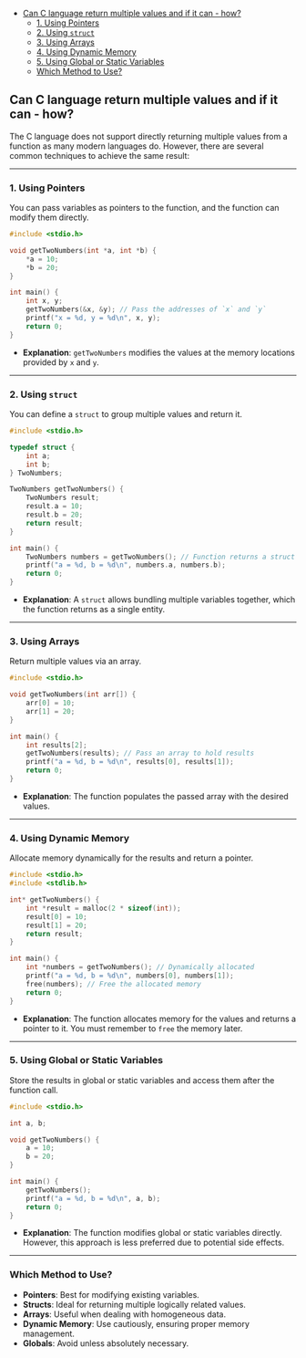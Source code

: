 - [Can C language return multiple values and if it can - how?](#can-c-language-return-multiple-values-and-if-it-can---how)
  - [1. Using Pointers](#1-using-pointers)
  - [2. Using `struct`](#2-using-struct)
  - [3. Using Arrays](#3-using-arrays)
  - [4. Using Dynamic Memory](#4-using-dynamic-memory)
  - [5. Using Global or Static Variables](#5-using-global-or-static-variables)
  - [Which Method to Use?](#which-method-to-use)


## Can C language return multiple values and if it can - how?

The C language does not support directly returning multiple values from a function as many modern languages do. However, there are several common techniques to achieve the same result:

---

### 1. Using Pointers
You can pass variables as pointers to the function, and the function can modify them directly.

```c
#include <stdio.h>

void getTwoNumbers(int *a, int *b) {
    *a = 10;
    *b = 20;
}

int main() {
    int x, y;
    getTwoNumbers(&x, &y); // Pass the addresses of `x` and `y`
    printf("x = %d, y = %d\n", x, y);
    return 0;
}
```

- **Explanation**: `getTwoNumbers` modifies the values at the memory locations provided by `x` and `y`.

---

### 2. Using `struct`
You can define a `struct` to group multiple values and return it.

```c
#include <stdio.h>

typedef struct {
    int a;
    int b;
} TwoNumbers;

TwoNumbers getTwoNumbers() {
    TwoNumbers result;
    result.a = 10;
    result.b = 20;
    return result;
}

int main() {
    TwoNumbers numbers = getTwoNumbers(); // Function returns a struct
    printf("a = %d, b = %d\n", numbers.a, numbers.b);
    return 0;
}
```

- **Explanation**: A `struct` allows bundling multiple variables together, which the function returns as a single entity.

---

### 3. Using Arrays
Return multiple values via an array.

```c
#include <stdio.h>

void getTwoNumbers(int arr[]) {
    arr[0] = 10;
    arr[1] = 20;
}

int main() {
    int results[2];
    getTwoNumbers(results); // Pass an array to hold results
    printf("a = %d, b = %d\n", results[0], results[1]);
    return 0;
}
```

- **Explanation**: The function populates the passed array with the desired values.

---

### 4. Using Dynamic Memory
Allocate memory dynamically for the results and return a pointer.

```c
#include <stdio.h>
#include <stdlib.h>

int* getTwoNumbers() {
    int *result = malloc(2 * sizeof(int));
    result[0] = 10;
    result[1] = 20;
    return result;
}

int main() {
    int *numbers = getTwoNumbers(); // Dynamically allocated
    printf("a = %d, b = %d\n", numbers[0], numbers[1]);
    free(numbers); // Free the allocated memory
    return 0;
}
```

- **Explanation**: The function allocates memory for the values and returns a pointer to it. You must remember to `free` the memory later.

---

### 5. Using Global or Static Variables
Store the results in global or static variables and access them after the function call.

```c
#include <stdio.h>

int a, b;

void getTwoNumbers() {
    a = 10;
    b = 20;
}

int main() {
    getTwoNumbers();
    printf("a = %d, b = %d\n", a, b);
    return 0;
}
```

- **Explanation**: The function modifies global or static variables directly. However, this approach is less preferred due to potential side effects.

---

### Which Method to Use?
- **Pointers**: Best for modifying existing variables.
- **Structs**: Ideal for returning multiple logically related values.
- **Arrays**: Useful when dealing with homogeneous data.
- **Dynamic Memory**: Use cautiously, ensuring proper memory management.
- **Globals**: Avoid unless absolutely necessary.
